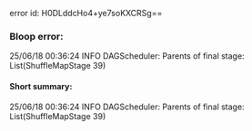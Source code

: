 error id: H0DLddcHo4+ye7soKXCRSg==
### Bloop error:

25/06/18 00:36:24 INFO DAGScheduler: Parents of final stage: List(ShuffleMapStage 39)
#### Short summary: 

25/06/18 00:36:24 INFO DAGScheduler: Parents of final stage: List(ShuffleMapStage 39)